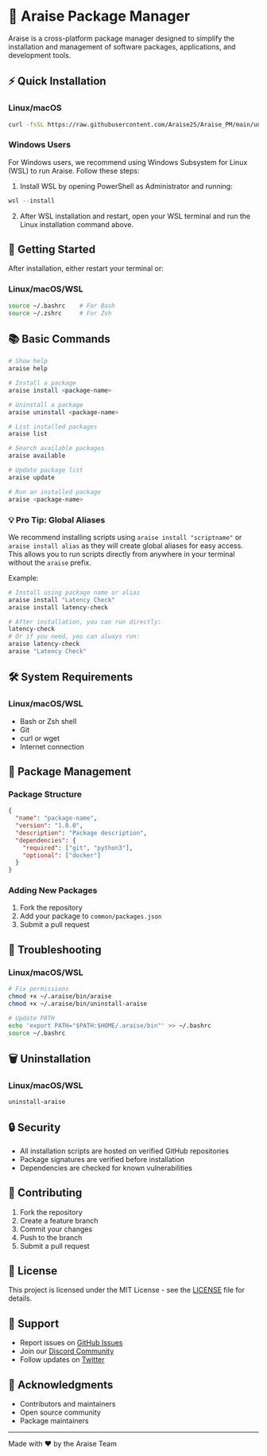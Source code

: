 # 🔮 Araise Package Manager

Araise is a cross-platform package manager designed to simplify the installation and management of software packages, applications, and development tools.

## ⚡️ Quick Installation

### Linux/macOS

```bash
curl -fsSL https://raw.githubusercontent.com/Araise25/Araise_PM/main/unix/install.sh | bash
```

### Windows Users

For Windows users, we recommend using Windows Subsystem for Linux (WSL) to run Araise. Follow these steps:

1. Install WSL by opening PowerShell as Administrator and running:

```powershell
wsl --install
```

2. After WSL installation and restart, open your WSL terminal and run the Linux installation command above.

## 🚀 Getting Started

After installation, either restart your terminal or:

### Linux/macOS/WSL

```bash
source ~/.bashrc    # For Bash
source ~/.zshrc     # For Zsh
```

## 📚 Basic Commands

```bash
# Show help
araise help

# Install a package
araise install <package-name>

# Uninstall a package
araise uninstall <package-name>

# List installed packages
araise list

# Search available packages
araise available

# Update package list
araise update

# Run an installed package
araise <package-name>
```

### 💡 Pro Tip: Global Aliases

We recommend installing scripts using `araise install "scriptname"` or `araise install alias` as they will create global aliases for easy access. This allows you to run scripts directly from anywhere in your terminal without the `araise` prefix.

Example:

```bash
# Install using package name or alias
araise install "Latency Check"
araise install latency-check

# After installation, you can run directly:
latency-check
# Or if you need, you can always run:
araise latency-check
araise "Latency Check"
```

## 🛠 System Requirements

### Linux/macOS/WSL

- Bash or Zsh shell
- Git
- curl or wget
- Internet connection

## 🔄 Package Management

### Package Structure

```json
{
  "name": "package-name",
  "version": "1.0.0",
  "description": "Package description",
  "dependencies": {
    "required": ["git", "python3"],
    "optional": ["docker"]
  }
}
```

### Adding New Packages

1. Fork the repository
2. Add your package to `common/packages.json`
3. Submit a pull request

## 🔧 Troubleshooting

### Linux/macOS/WSL

```bash
# Fix permissions
chmod +x ~/.araise/bin/araise
chmod +x ~/.araise/bin/uninstall-araise

# Update PATH
echo 'export PATH="$PATH:$HOME/.araise/bin"' >> ~/.bashrc
source ~/.bashrc
```

## 🗑 Uninstallation

### Linux/macOS/WSL

```bash
uninstall-araise
```

## 🔒 Security

- All installation scripts are hosted on verified GitHub repositories
- Package signatures are verified before installation
- Dependencies are checked for known vulnerabilities

## 🤝 Contributing

1. Fork the repository
2. Create a feature branch
3. Commit your changes
4. Push to the branch
5. Submit a pull request

## 📜 License

This project is licensed under the MIT License - see the [LICENSE](LICENSE) file for details.

## 🌟 Support

- Report issues on [GitHub Issues](https://github.com/Araise25/Araise_PM/issues)
- Join our [Discord Community](https://discord.gg/araise)
- Follow updates on [Twitter](https://twitter.com/araise)

## 🙏 Acknowledgments

- Contributors and maintainers
- Open source community
- Package maintainers

---

Made with ❤️ by the Araise Team

